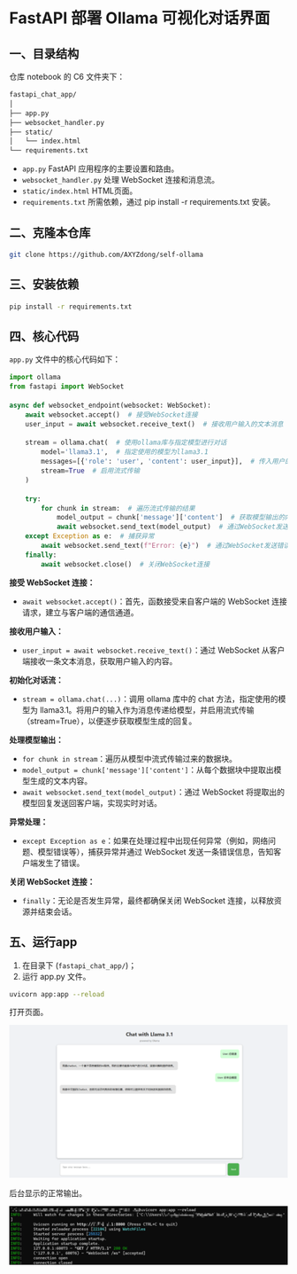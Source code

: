 # FastAPI 部署 Ollama 可视化对话界面

## 一、目录结构

仓库 notebook 的 C6 文件夹下：

```bash
fastapi_chat_app/
│
├── app.py
├── websocket_handler.py
├── static/
│   └── index.html
└── requirements.txt
```

- `app.py`  FastAPI 应用程序的主要设置和路由。
- `websocket_handler.py` 处理 WebSocket 连接和消息流。
- `static/index.html` HTML页面。
- `requirements.txt` 所需依赖，通过 pip install -r requirements.txt 安装。

## 二、克隆本仓库

```bash
git clone https://github.com/AXYZdong/self-ollama
```

## 三、安装依赖

```bash
pip install -r requirements.txt
```

## 四、核心代码

`app.py` 文件中的核心代码如下：

```python
import ollama
from fastapi import WebSocket

async def websocket_endpoint(websocket: WebSocket):
    await websocket.accept()  # 接受WebSocket连接
    user_input = await websocket.receive_text()  # 接收用户输入的文本消息

    stream = ollama.chat(  # 使用ollama库与指定模型进行对话
        model='llama3.1',  # 指定使用的模型为llama3.1
        messages=[{'role': 'user', 'content': user_input}],  # 传入用户的输入消息
        stream=True  # 启用流式传输
    )

    try:
        for chunk in stream:  # 遍历流式传输的结果
            model_output = chunk['message']['content']  # 获取模型输出的内容
            await websocket.send_text(model_output)  # 通过WebSocket发送模型输出的内容
    except Exception as e:  # 捕获异常
        await websocket.send_text(f"Error: {e}")  # 通过WebSocket发送错误信息
    finally:
        await websocket.close()  # 关闭WebSocket连接
```

**接受 WebSocket 连接：**
- `await websocket.accept()`：首先，函数接受来自客户端的 WebSocket 连接请求，建立与客户端的通信通道。

**接收用户输入：**
- `user_input = await websocket.receive_text()`：通过 WebSocket 从客户端接收一条文本消息，获取用户输入的内容。

**初始化对话流：**
- `stream = ollama.chat(...)`：调用 ollama 库中的 chat 方法，指定使用的模型为 llama3.1。将用户的输入作为消息传递给模型，并启用流式传输（stream=True），以便逐步获取模型生成的回复。

**处理模型输出：**
- `for chunk in stream`：遍历从模型中流式传输过来的数据块。
- `model_output = chunk['message']['content']`：从每个数据块中提取出模型生成的文本内容。
- `await websocket.send_text(model_output)`：通过 WebSocket 将提取出的模型回复发送回客户端，实现实时对话。

**异常处理：**
- `except Exception as e`：如果在处理过程中出现任何异常（例如，网络问题、模型错误等），捕获异常并通过 WebSocket 发送一条错误信息，告知客户端发生了错误。 

**关闭 WebSocket 连接：**
- `finally`：无论是否发生异常，最终都确保关闭 WebSocket 连接，以释放资源并结束会话。

## 五、运行app

1. 在目录下 (`fastapi_chat_app/`)；
2. 运行 app.py 文件。

```bash
uvicorn app:app --reload
```

打开页面。

![](../images/img-6-1-1.png)

后台显示的正常输出。

![](../images/img-6-1-2.png)
